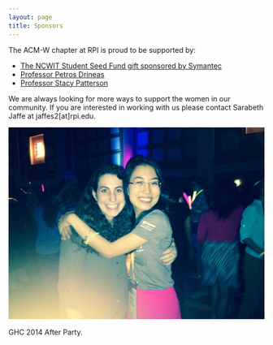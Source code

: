 ```yaml
---
layout: page
title: Sponsors
---
```


The ACM-W chapter at RPI is proud to be supported by:
- [The NCWIT Student Seed Fund gift sponsored by Symantec](http://www.cs.rpi.edu/~acm-w/summer%202015/ncwit-student-seed-fund.html)
- [Professor Petros Drineas](http://www.cs.rpi.edu/~drinep/)
- [Professor Stacy Patterson](http://www.cs.rpi.edu/~pattes3/)

We are always looking for more ways to support the women in our community.
If you are interested in working with us please contact Sarabeth Jaffe at jaffes2[at]rpi.edu.

![GHC 2014 After Party](images/ghc2013/ghc20132.jpg)
<p class="caption">
GHC 2014 After Party.
</p>
